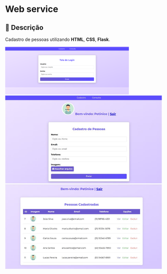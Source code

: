 # Web service

## 📄 Descrição 
Cadastro de pessoas utilizando **HTML**, **CSS**, **Flask**.


<img width="79%" src="https://github.com/FellipeTorres/Web-service/blob/main/static/assets/imagem.png">

<img src="https://github.com/FellipeTorres/Web-service/blob/main/static/assets/imagem2.png">

<img src="https://github.com/FellipeTorres/Web-service/blob/main/static/assets/imagem3.png">
